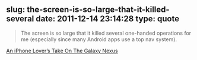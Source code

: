 slug: the-screen-is-so-large-that-it-killed-several
date: 2011-12-14 23:14:28
type: quote
---

> The screen is so large that it killed several one-handed operations for me (especially since many Android apps use a top nav system).

[An iPhone Lover’s Take On The Galaxy Nexus](http://techcrunch.com/2011/12/14/iphone-galaxy-nexus-review/)
